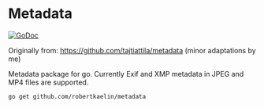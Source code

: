 Metadata
========

[![GoDoc](https://godoc.org/github.com/robertkaelin/metadata?status.svg)](https://godoc.org/github.com/robertkaelin/metadata)

Originally from: https://github.com/tajtiattila/metadata (minor adaptations by me)

Metadata package for go. Currently Exif and XMP metadata in JPEG and MP4 files are supported.

	go get github.com/robertkaelin/metadata
